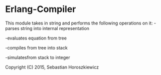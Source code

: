 # Erlang-Compiler

This module takes in string and performs the following operations on it:
  -parses string into internal representation
  
  -evaluates equation from tree
  
  -compiles from tree into stack
  
  -simulatesfrom stack to integer 


Copyright (C) 2015, Sebastian Horoszkiewicz
